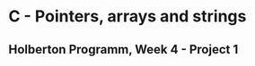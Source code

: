 <h1>C - Pointers, arrays and strings</h1>
<h2>Holberton Programm, Week 4 - Project 1</h2>
<ul>

</ul>
